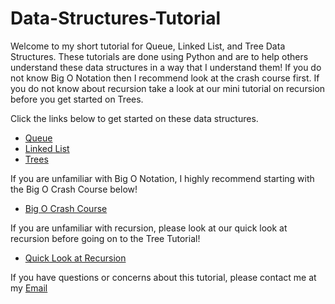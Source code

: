# Data-Structures-Tutorial
Welcome to my short tutorial for Queue, Linked List, and Tree Data Structures. These tutorials are done using Python and are to help others understand these data structures in a way that I understand them! If you do not know Big O Notation then I recommend look at the crash course first. If you do not know about recursion take a look at our mini tutorial on recursion before you get started on Trees. 

Click the links below to get started on these data structures. 

* [Queue](QUEUE.md)
* [Linked List](LINKEDLIST.md)
* [Trees](TREES.md)

If you are unfamiliar with Big O Notation, I highly recommend starting with the Big O Crash Course below!
* [Big O Crash Course](BIGO.md)

If you are unfamiliar with recursion, please look at our quick look at recursion before going on to the Tree Tutorial!
* [Quick Look at Recursion](RECURSION.md)

If you have questions or concerns about this tutorial, please contact me at my
[Email](michael72gt@gmail.com)


